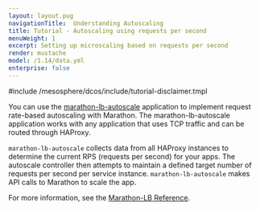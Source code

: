 ```yaml
---
layout: layout.pug
navigationTitle:  Understanding Autoscaling
title: Tutorial - Autoscaling using requests per second
menuWeight: 1
excerpt: Setting up microscaling based on requests per second
render: mustache
model: /1.14/data.yml
enterprise: false
---
```



#include /mesosphere/dcos/include/tutorial-disclaimer.tmpl


You can use the [marathon-lb-autoscale](https://github.com/mesosphere/marathon-lb-autoscale) application to implement request rate-based autoscaling with Marathon. The marathon-lb-autoscale application works with any application that uses TCP traffic and can be routed through HAProxy.

`marathon-lb-autoscale` collects data from all HAProxy instances to determine the current RPS (requests per second) for your apps. The autoscale controller then attempts to maintain a defined target number of requests per second per service instance. `marathon-lb-autoscale` makes API calls to Marathon to scale the app.

For more information, see the [Marathon-LB Reference](/mesosphere/dcos/services/marathon-lb/latest/mlb-reference/).
